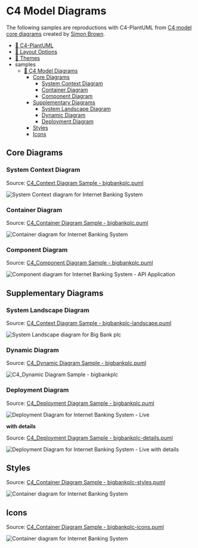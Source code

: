 # C4 Model Diagrams

The following samples are reproductions with C4-PlantUML from [C4 model core diagrams](https://c4model.com/#coreDiagrams) created by [Simon Brown](https://simonbrown.je/).

- [📄 C4-PlantUML](../README.md#c4-plantuml)
- [📄 Layout Options](../LayoutOptions.md#layout-options)
- [📄 Themes](../Themes.md#themes)
- samples
  - [📄 C4 Model Diagrams](#c4-model-diagrams)
    - [Core Diagrams](#core-diagrams)
      - [System Context Diagram](#system-context-diagram)
      - [Container Diagram](#container-diagram)
      - [Component Diagram](#component-diagram)
    - [Supplementary Diagrams](#supplementary-diagrams)
      - [System Landscape Diagram](#system-landscape-diagram)
      - [Dynamic Diagram](#dynamic-diagram)
      - [Deployment Diagram](#deployment-diagram)
    - [Styles](#styles)
    - [Icons](#icons)

## Core Diagrams

### System Context Diagram

Source: [C4_Context Diagram Sample - bigbankplc.puml](C4_Context%20Diagram%20Sample%20-%20bigbankplc.puml)

![System Context diagram for Internet Banking System](https://www.plantuml.com/plantuml/png/VL7BRXf14BplLtIu14iyBZdbP9kWn18uA82Yd5QzGmCZve6cUmFyVNgNPGF1yMscfwgwgkQH1PEKtcKVR32kN15iHVRyUJXCU1Xih6pBecHA9WQX80CJ_N3lC5ISFilAsM8u-jIVLQFbT3Bqo499H_ceOXnbiA_KFq8PbEfL0cHBi8xEnOCD6t0s461OmSspJQod2BeQN3Jet4arMe__ocUJfr_VbulyvylYMpuPVns_Vka-P9bOSGJp4mjvQ0YmihX9wDL2WXSTfK02pnXswgR1PjcC4iVGDILBz9Hwq3bFqBNGKVFMqSSdk20Xhki4XQ9wSD3-ODymwncWCR4CmeFEGtRUrYtEYZdNLvNxZwrwKzKRj-kuAkctfGFOe84yYeq1i8XbNQHDjqjxTTCUTmHxF7bgV3H6yl5HkXwj--jatA_kmEt-XMQpjJrqCBKcHOvhWV7HR35i2EYQq6PifSDQgoVLcLxERsISIqp4WCvTsZGwWAQcDvAsRVIkaah2m6WgcDv8J9tq1xchNxrhVid42bDK_encTmMzxMLEOSLDM0Q93UULx6PRn7JtfU-mwyJJnUmiSSziIslTFIgzzEuF "System Context diagram for Internet Banking System")

### Container Diagram

Source: [C4_Container Diagram Sample - bigbankplc.puml](C4_Container%20Diagram%20Sample%20-%20bigbankplc.puml)

![Container diagram for Internet Banking System](https://www.plantuml.com/plantuml/png/bLJ1Rjj64BthAwRkeGf0MIZGKq-H9Q5nAjbgADVfYHWkHz8YorrYPob5AFhldQLfKhG2fBsHZpDlthvvo_SSq8UwDACVj5McBWWE8LJywtJgyNIxr-5GvpMJLyu6ik5MkN9Q6RInPyAXC3gVpd-PR2Bqj5vDI-H0Ng1iBXseBVdRAlB_1BMLvb9881m8TiuOTz9s3qQA06q1Wy_QipmvaE5Wd49ZpiBHgRmU85zNixyUdxRPzd6JBHwV7yRlUcoMPkdlo-tyWu0jz7o__P2jbhyj7nO2Ze8EXg0ZXKBZtcCfGZtSsq3UKe0xj5-YvlJCWShHQ4EUdHshceChoISmxvvkPl0AWzirXygbEu6Jc0fLquYcmG2LShKDV2CwNgYpEm4AzEUn-bcutWguUGT_Zm2Wrpi-KPvXLKdnC-KmgogZ5GRjx8r07_682QILZ-BNVyuZjY2ZZoAZaSP1QXMqQsxM4U5kRlvwyCrCH0udSuL2byfdGvCDxYbEVvsQAg-haC3Cxck3Fi8Rxuww80OqvjjJTfALA1sD3kUO0bKtHZ8SDSOMxK7E2xbt9oP_fQXqkJRKsh6EBvsc-Oy9VCOInOcX5Z2wr84Au3fd2hAp_woDhyIz2822ZbhHMtcBV5nWm1oPuXhQnwWc_MC5W_VWl6YB5n0yxJK7Zp8Qj9LKbirs4pWWYsgi9LNAKq4sQ3ISn50HCnYtbnSAwlRAfXpL5xA5-AHZNZVttuxDmacPx_i6ldt7dsY94CleVxfeBx-6CPMeJSOD87JBoLhUssiL-RTYlMweqS1QA-_OxG8ilwe3sZt1IwVGNd2s2dfMuRGxZoMzkRUzjKq4sqqh0RfJN3WCcBiwz6jEkkkQGF1e6PlpzYQFFf6v-2Nq5_E9YUFi3zlj9fN2OHrN-DsQDjWzNJikUo2zF-Ik_mqqTFqbRvaQSB3sRY3osQe4FgQF3zFBuVt8_zcPtKbrBwoF_93b4s71iFEkRFuw9wy3CGGNcLlYnTrSA3lE2p_Un2WLMWQQHBJXw8KC4ZVGSDLNioIW7v-kjniX6hWyQ1_chZUcwP-sxdnUhpfptajhNPf_0G00 "Container diagram for Internet Banking System")

### Component Diagram

Source: [C4_Component Diagram Sample - bigbankplc.puml](C4_Component%20Diagram%20Sample%20-%20bigbankplc.puml)

![Component diagram for Internet Banking System - API Application](https://www.plantuml.com/plantuml/png/fPHDR-Cs48Rl-XNJ75e7IE9BJpsjuwJTB9AD4JlzE1aZSYonvOT0KdQDel-zGreHxIGe0kn9rF3bpCDtHleK8lhO6rrzfwpGlIHeO-p2JzEfnzrLesBRrtqWBvoDPEELS6RQQRJfp6M8KgjwEl_nSf52pm_tKuCXakVGUkvCvsmwqwNyFq1l-R3X0CIMOEEqTZjb6z3A4g2LSBAjVE2L0ouEsWdKUiyvHigt1QhxsH-FpwlrRtUhp-lxsrzklzvCpgigggW9HYr8XOr7m_Kzt5bcjHJX6krV2MMvPte3bp1RtC6iwxGI69MpLJNd-oE3-adey0BEbYpN10jiw5Xunbj_uXQ3yAgB-LPecrwZJpiBxxPAKW3KEjzIlG3K0y26JKfvKAkuJzSNVOZEa0-mLPZEA0yxgg7sRXV8NvsT7w6PHFRWQgKpL2hvEnhqofvM1wsCYYGXz7NWwYv-0ut9zLuUahPAq0dMJJsHDTU_mOWr1aeiJwJna1bUmh0KBHbCkyleF7EckGDFZGhHPpKJSjjCNbz0Yw4b2TWpXur30q1uakaLTRW058920EqQVg4e4jUXn-lRl-F4r24PXfpMew5NOr18Sh_S9fiaE30QTCG3MBi-5eToSTVRo2l6jm6pbOMZ6BI-Pfr4lvzWfxZeg-4xEuT_AW0eGpm9gh69ZXyyn90oUQSrvIbx-7KEJnHY2QVeB7rk1qz3QcLAmVoyVB_tuU31-QlAuwKuux24PMyCqty4emnX6QMTYYqW1CxY_7xmMVbCCfhu1YIGw3sFPR9XM9RTtBhEftjS4vvE_-bG-pI89BCZB3yqzG94YuUN3aFOEIzBtqunU8GsA53I_mmI_9mLxq3Du70Od1twOCOSfur8bNFf9z93-uySU0x43etxfKa5xuse79Tr_Y9HmlUmun11T8dkoytrl1mulYelXuJv7yF__S-hrMB9ud-hAcdpJp9Z5jcNvUFNKJUA2klxmgmq7yXcFf3i4rdP6_qV "Component diagram for Internet Banking System - API Application")

## Supplementary Diagrams

### System Landscape Diagram

Source: [C4_Context Diagram Sample - bigbankplc-landscape.puml](C4_Context%20Diagram%20Sample%20-%20bigbankplc-landscape.puml)

![System Landscape diagram for Big Bank plc](https://www.plantuml.com/plantuml/png/TLDDSy963BtxLwXSGcO8zD1JJ-63QJA5a0amcPuyorh6EwnttTKwXEdqlrThRDS4k7cbfwVt9FcPl72-p7NqYp9Ibmb2vdr1luz6JXo7U-MpSbSIEccDH-E7qkQZGWiJQfx89rhjHjFVdjv3QBjSZ7917Xs7ucce-FR38h0_G6cuD6SAy1b2QhMsHsNse9L142Q1YxHon5yMk3LeAuNM9-PeDVwaZnuMuxzMsqsyMRt7izNdM_-n3OtNyVhF-MRwmh4wzFcwUOaNyp_cRpCEHbvvZR0-iV8S5go5f2WG4YNsJkIirS54xM4Yp04ABQFe7HrPqvSbUPkZ6q3l716w0WLRqphNu-GO6YJOjFAtOzG0ZZnTA9hA40CXfIsDfs6FTStPeIkS8emd74s4E_NbhqpOLTDxX7yY0AZrztTd0J5LJmQ_1XQ3lf5M0ojXOGdKggCmyI-5Hr26JUV2Asj0x6nPRKMvIus3QcsvE20KufHZBRiZ9fv_-xxmUMYrMTxh6CQGyBM159Gnmq-2N2ZzlvtvKtW3jIOs6OAgF0eDIoMT9Pjwc7_BJ9Wz0dOBRWdaj4cTo979bittZMcjlNL88BHkrYWv0FN0RyoiTJdepCmxOKZ80ECNUjbAEjzG9QcfZ0dTbv91MNDGi3w7OEr5clQwcHeC53BLM9LfputR_Eoo4_8GspGzDvZm2rRywdAFarmPHTxLlam2L1Q5TVv-bt-Zw0Dr_8Pgd-siw_mcLxUv9IIk2F2F3kvyCf_rNL1r650IbzRWeBM3lxoGDPg4whM70-EQgmut1Zoc0y7V9L9m6kgguqADHMODDYIpgn_iVlEkPEvUkUeUMzVz9UrzuEpwDkv1j-s2xw6YXJWnOoNiilzbhcdv68BCsxNSIJwpzpBN_m40 "System Landscape diagram for Big Bank plc")

### Dynamic Diagram

Source: [C4_Dynamic Diagram Sample - bigbankplc.puml](C4_Dynamic%20Diagram%20Sample%20-%20bigbankplc.puml)

![C4_Dynamic Diagram Sample - bigbankplc](https://www.plantuml.com/plantuml/png/NP9BRnD13CVl-HIcfmIrYO2Ua13Dew95VKHD2k8KUMUTtH7pMDdUHX7YkpEpQPGkDu_7zlytVy-LABAstWtUsM1SMnBKgerydamOT-FAQjqMhH2R69I2ZatqayPXo3qNegMpnMH-UR7CgUVxkub7KUAKsYps0RqruoPF7znDVpq-hpS_RzStcxlhRzSFY-5eC9YdgMW3yQ8OcijpE5kWOe52Pob-8eTgOq07npIiJ4qUy-rA8vD0PWEcoefoLmqsR2FxBZw76gMc4h3Lce9QSoWnJ6K-efDpG6D815oiqe7KZCz69wwX-P2rRAWSNIon8fWsZNkTap6-umkk3Dj60KC9qr2r3ZdVB3c-s984q3c8MqW4S1kKE912WU5t6WhRDfZ36wtkGIEOLZHwOe4NYxd7CkoeW8BZJeXxS9jPR4E9l1yMIM-wlEt1ZU3F060UVHC31HsQJ_abP5fEKgTyvsN36MP667haVRfk7rHcIh5Lo1qsMMng35K-D2YoYroUREp9Vyn2gI-P0Fa979qZVYD__sEUD4J_kvqw5tU7HSjHEmcdi6_fxDNIrLwKV9R_EqZ8cwTkXmVvjl1MvUt-GMEtnjNZm-HclLwkKb_gwd0xn-ReKfMLwUaBKJaSGNRuE3_LTRzNo95HU0zRZlwLU5SJKnS7z0HVu6kdjvZDK_yLXRBrxXy0 "C4_Dynamic Diagram Sample - bigbankplc")

### Deployment Diagram

Source: [C4_Deployment Diagram Sample - bigbankplc.puml](C4_Deployment%20Diagram%20Sample%20-%20bigbankplc.puml)

![Deployment Diagram for Internet Banking System - Live](https://www.plantuml.com/plantuml/png/pLP_J-D64Fq_dsAQLkA7W41AArJff0i9FK24H3YKLgg4nhiJPylQQ-sk0sbrtxqpSgW9ILle_LCZHTxnl9atRsTs-HWY-bZbjWNmbIcKhJJ1BCOo_D3fU7myo4oSLMaLo2jNH2hYWN9vfxHO26e_H6rDskaVxu_5T3kywkGO8dastG-ej6wH2wYK55jG5OmM0yGPmTHPwnvDaO4r1G4M6bO-6n_upG5d1-iKMhjeRJKqDsHezRG-ioI62MRRxIbZKbGFxJtu9itwpZh_eVsrEfI_zevutv1Tyupq55TznIeSdwt7tvuC1jzn1ER3l5HbCP86Inbn4IO8PGtRgAAPonSm1LZM1IJ83eEkUh-CRYVtTnUJy_khiqzdruDj3XPDj0HDKJ0mc7dCMIaF5oo_BoZ2AHOF8bgoOA5ps8ShCwTMgu7TNpjDswLLUz0-DHa807ZPVhK6ZH51aGHkx_pH0dvUHz45WrAJfOpPnzBixkx-6fzE9DHjMd4JmD7t1uV7S3L9daDi2eCbgXang2Sl11ENAupjrmOuENXgmjHFtnKHMJRFGOm0nXVGAqjhsD-uGc9SuXn1sYSflIWp_Aalvh5tSwCfh4itvKOKC5eJ5p0tZ8RBP7JTEPzCnWbmYWFUN5W-drlrxwR2bjBezF3eXL2oVAz4pgEo8j58NWZsOUnDZdxHRcn7NVMtyWpIRPsowm0ZfXX8ODpTMDS9psP8MEuSvMiIdIVfLVBWAJCXUXHlC0KtN8xolWSp33FIW5MSCTUbwg0yQLcY3Nk0Ib48O5t62uhg_U9rLyNhRXHFHXEpyA4PrXtuDpsxBmLDIBb2hqlwpu7NLUx-NsHU8_vMuTENWZzIMe_ryNyRw-uNpZNdPy0TfM-Swm5PCoSVWAM24DbTmV9s4cynhuzyu1zBK696W4sQJQtwUVqmpPrGx5SXkfpyLW0s60wdQMuKrVMMbjEE4d0UUeNspcWfURNK6iRkmnhFA07_Z3boXIk75e8rkP7B8rHfe0XkkbxP-c4M7QWbpI0dcs2CN-NBHMygKhcyNArIB9NS3iBOUEM2cqQuCuLsZq48rLNdg4RI9vjxpRCl-UKEdzOh2VZ9ETcH_ioxd2KPkj-DjGW_6azJzxItZ9tWbAKHKOT6-Ph0cSv8qgstKYXH9gxUwp5cjAcb4kLDMRTAhyWgYtvLU6k_J6lkPrXMpKetJNL3zgy6gE-o8JvmGhdH56SD752O_1PSKTz4Z1OGL_K-nFrjFLGCN9aN9mn1DHlyWcgDh2zPBTr-GwW3JBtBHIfuz2RISyBBmMb_5T1z0sBZUILqR_XGROBK6yP8ZH4Ppawjv7nqr_odz94ANUNsJm00 "Deployment Diagram for Internet Banking System - Live")

**with details**

Source: [C4_Deployment Diagram Sample - bigbankplc-details.puml](C4_Deployment%20Diagram%20Sample%20-%20bigbankplc-details.puml)

![Deployment Diagram for Internet Banking System - Live with details](https://www.plantuml.com/plantuml/png/vLTxR-964F-VJp6bbOwSo2CqLqMLJZe2z98J70YJorMgXDRhmMnlxRLsroIqkk_U6TkS8P1xg5LLgKGYzdWUyvlVp7XvvRomFazq0-0xbKgTHmXBxpFty-cf5VSdiVBBFCmTMcbIZwa_aIOvpRH8sUhO-KYhyBHtSJnXqUreU9e8vz6IQDx7J9jrmaOPXtW6UKhMB02_H5WOhSszIcFGAaKGQGGxZvLrT6M0eeCsKcYz9X-VqZmGeT6Dee565in4t6eko2OKyaEp3J-4SSzeOryslvTd_DSyOkqfwZrDZmz-LvUbdED6Ul7ZPR__WZmqxgW-9lSJQpAqVdsD8aBReWVFW1AMkHOU8z0O8w5JZh54q1BIgrNnHAMWgM151Ox8QDZzTNmxcz_TpAxdmy7hmTi-E_FAQuGQBVILYAr8g8GMReWNcwA7Av5-u6e6Qs8WWMCOgXKs6hNP_As9i9LfsOOcFslI_oiL5uP0uiVt40alG287Q1xzsG3wKCqsO5lD8R7YbKd9aAxJoAG5YrEg0YL2zM6BH_7dmrQKadweuf3Y78jCFN_-_3V_SCbURiESEWlEVpevku3XB61P5-un18TsXHOiEiNEgNBS9TkF5i8cRH1IekCghvI0Nrx0rSthuvi9-Hgvams8FI1ln4h0ExIk0dD9kHzKV9yyyFCNvvtHqogELSxFEXUrpg4oY4p89JB0uW9c9g5oDXyBuFBaeH2cG25IS2Qt4g58UJ3OAi0EFFxqJEe5DPQbK8ezJ6wWcsLQrQonbuAp8BDSrT6x7ei9pKf5wFQRQq4ppCP2AxykQYpWJJ1-Utezcqq2e10dMw0_Dehlh-cS9xkbQfGeF3lVQXk-VQfXPbGxWfC8kovQE1GEzsfqC9QnGcgcP5nSq0nDIZ_DMdRUaO-2j47JDDMXlaH7Fsn58RdeLmRiRefQb7M5ZHW2Qe94yDF06ukyFOe9Y9Npjj06bIwCJOhhDYo5Ms848lTBmbIn3D9YnBT2kyrqW3OntQ2NtqpMvsTxkiLMPvUjpkVOSYYf2GxonGjPnEvblQAFu6aAfnM5dMqEWyBxGHQxTUWsE4-J4Exbq2wtDk_QXL3Qa0Yot6R6eGEJwlMNajmdl_DVONy_yVr--6VMFhL6kDqIjBVAlN_n_zhxqshlT_wLnKzAvE4EmwzS_7taLMPTKMFdILr2TV9ZRHRllnCSVMc4JCG8eWvpQBTyt3-F98PJxENEcmJjCmSaKEGkmfMInNHmwXHs782nq4qZQrJ4a7UXbcQaFYhjoOgDtuj44CATjve0hHB5vo-NXuwGc0KZ-zBRpXkGLPgEsunjbDtDbq0V0YbDaksYP4dE1olEM5bfd5buk5CqJlUE4ofH9qAEWmtOnrv3IxfeAuQl-Avq-DeOPgItj1Ij3IFpXzAQna9PN9Y7TkKx43GwYeiwKjAM2GoY63dSVYkvJF0kAhcU4DU7MYgGLcLbgtJJEDV2xXPUwxzNQsxw2ZLLkcwgAUfF3L0UTaRY0mNa8u-ag8uSSYQ_EvEMHnMoPYD2zMqMyzjogCXmPrvCWKhM16-bMiKgmaHXzHPri21sYbBTM-Ln4_1D_wgtQz3v6ej3cvpJdTBhfdPI4eQkFDfxGqgDu7fyL__OU8LfnB-b_W80 "Deployment Diagram for Internet Banking System - Live with details")

## Styles

Source: [C4_Container Diagram Sample - bigbankplc-styles.puml](C4_Container%20Diagram%20Sample%20-%20bigbankplc-styles.puml)

![Container diagram for Internet Banking System](https://www.plantuml.com/plantuml/png/hLPDRzj64BthLqoL76I0jb2akHGm45bY6mUIfOfoqqC1OKYEg4MMkyJkq1ye-jyxIr6YAQT8WUOYS6TttdlxE3FK1y_ek2xru0TbCbtd17lcolyy7Zjyl2eKx-kqzkGoQvWCNsMs75SQJSYvz9nhbOwdFrskGkX-CH-Nw9cSXBPJoK1bo5rL0N-GV5n-tgxYTRAysoxlD_FRktXqCPZaUQof5EWD5gDXYjaNClafTnZ1svqifbPRT_qsdiUB-6wp_MKfFzFbVBcM_RGux0xVl7ltVZPv7tBy7YkwZbMnvqJbb2TXFRgG7Ks546peYQ-FR90TwVuq55B0XvnXesvDkb66_jba0PebjPKpMQ_bJaSTMX3-TIFXPqtNC_HxokVAY9OUUW0VVnyAoznH35Yn9ZZv2Rd2mc49E-lWrZ0vGmmtQBueKq3ox9dAmM15pbipochFjYGNmVJqD9p0CGns1xmdI2KxWaSf5QYQHDHD333BR6tO3qN70Nfx8u4StVCe-r6mpWKCB-2l0G1qUaUFb6wngkJmPqfXKbLQPSZAcg64Fk43Hf1KBeXV_3uDiHbfzI0o6ccUvMm6RV42chm9dtZJuyLN4n7PP_OL2bmYsvekLrXGO3-o9fbJ5KSmCKMjqONmoja7bPC7rFhhBBlQP44wQiNFm5QSR8pqyA0mf2W7Sbz8dNtqv5ufAcsgDBLsBCBYf6dw9e8_i4Hnegy5j2eLKmw-JZqnsDr_rkPVYJi8W9mUL4RdycRfA4V653s5rz0-1ZN9RtFehTawyX362ZWgb6U7WHkKaR8ic-S8zasl0DQyXynHJeOLQX-5iYBlGTj25iJPrIkZshuMfrIesDNjrmjdPkMOw_9wpdt3eM2A03VTYeM_VZMvHDJVfxAFdtX49IgzzKr0YEBBXQpRbWlCcps1QaXHmq9bpdgxOuYViZsQWk2GAR0lC5jj7QfWcft3aivwkhCzbEUn2Z89dExtmdp0rDRSbK1qQkK8sA7ns3ZHsJzOatunBhgclVVa0_V7pMQLoC7-EL_XDy-qHT_1jNJRkp2gKzkDY0Qk6m0jKXFi5qHBU1Zf4NoIBzAu8U_UPhFL8dGA_X_GzaQIEzbTi_H1ruIvXvspPJEl7frYyi0s4BKyivkfG9umNxXrLcI9m7gWon1jC3eXP_NOrz3FgxtKHqUVB3Qh5kXqcLxwMLLsFdLVEPbMY_cvLzssm1_-BypZN-ExsUXYy47GwrB_0m00 "Container diagram for Internet Banking System")

## Icons

Source: [C4_Container Diagram Sample - bigbankplc-icons.puml](C4_Container%20Diagram%20Sample%20-%20bigbankplc-icons.puml)

![Container diagram for Internet Banking System](https://www.plantuml.com/plantuml/png/hLHDS-D44BtxLpJXWBTAZei2BfpMiGt94d-mSZRBITMIslQmenanFR8tHV7VwL5aAN8sbQMAczJJ_TxJq-jvonwThmez-4QPJ5SvmTxxadyUZnqUBtVAxwkqOdAPDPwClyniCIurcZ0pOfzhbOwdFuxMeNItk1qNo9wSb9AfJA0ov2xB6Z-dhRp1RFxXPhfQnb_1uwiIS_T3nwVaTBILZX6NJddY4rrEXt36BSilg-LcSZ-FLulv_qfKr_18R0iQ_JJu3YeZ08K0WTyJRAtMzgZC3dHGWIQ7th5oB4yMH01ecw7M3uBHMl_SjUQeissCPbTfVF4ujzwGV-dqJppWIsS5_wKJ9dSuu-wPENwrWSo1j2tfiKM-xdRon-fkasnMwsIskbyEttIrIPp4lyqtqsifDgNxcyrrSZl_TRwSIN7WbTS4hIcGAzmvBCHe1pV6apFauGhDf-1v_C2UYi5WJOwj6MOLUrkGYs3QFbrCu5G6kwr_IYhJ4Hmb653MWwZh6c2MsSfulX0TZz39bHHoT0_3x7l1EXTmyGR-7W10ftTuf3J1ifJcUqfXKfPQPUYLDHTIUeS7Z20kNH2_-30DjHbf9GPpBOszz6RGHBMEKoYtlEdfmzUJC1l-heZjA-0IvIYMDasZDUueg3YnnvbJfOzWyXYgK5uxUr0vCQ3MNsRRIkQz2Zuf_n3Id5MreGm7XM54EP3lXjJP8rCDseJscRZ2fafJuz0YlBJofjz6y14B57Fwia2hGddAWQkKoOFTVhLCVgRpKG3KzmS5diVzEHSwIuSvUaoHAVoZvZ7qnx_VGk_TMqSS5jo1evrYxr14W38IsGA3e0Zsqfm3LXAvp55EnYlK78N44JDekvCNyjbbGEpsyhb_AMQVoEHYe0hPNjzyEM8pAsskc-iP-efnmIi13YEjY7_QXPX_zaCgK8d2kY1Tyz52tfjb36ERFO6gIL33GcNEijrwc7_Ezf8B0cuxJtU7K3p1RtHr389ljWuBEjlyplyGtbCmCYcqt_RaDm2cjl9TAg9suIFm3WrZxKBp9y8by9xqaqkbM-qx9WxSrvlDEfR6VX-N-6fFRmz2QqENB4djzgbjBv86hhqc6gIws0j3IuZyOB88tiMhvVWfUKVv7oUJA-dkX7LxqKTvJvWpR9qjwdlhw9Gd1cy3SWCykveAP8lvn8-pICK2oq2ZKAqnEY6zz9rhwCzLB0dewEF5PYr0FPTxu-UvQuq9y-F6dO-BszQSjp9Q5VfV "Container diagram for Internet Banking System")
